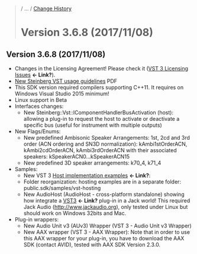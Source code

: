 >/ ... / [Change History](../Index.md)
>
># Version 3.6.8 (2017/11/08)

## Version 3.6.8 (2017/11/08)
- Changes in the Licensing Agreement! Please check it ([VST 3 Licensing Issues](/pages/VST+3+Licensing/Index.md) **<- Link?**).
- [New Steinberg VST usage guidelines](/pages/VST+3+Licensing/Usage+guidelines.md) PDF
- This SDK version required compilers supporting C++11. It requires on Windows Visual Studio 2015 minimum!
- Linux support in Beta
- Interfaces changes:
    - New Steinberg::Vst::IComponentHandlerBusActivation (host): allowing a plug-in to request the host to activate or deactivate a specific bus (useful for instrument with multiple outputs)
- New Flags/Enums:
    - New predefined Ambisonic Speaker Arrangements: 1st, 2cd and 3rd order (ACN ordering and SN3D normalization): kAmbi1stOrderACN, kAmbi2cdOrderACN, kAmbi3rdOrderACN with their associated speakers: kSpeakerACN0...kSpeakerACN15
    - New predefined 3D speaker arrangements: k70_4, k71_4
- Samples:
    - New VST 3 [Host implementation examples]() **<- Link?**:
    - Folder reorganization: hosting examples are in a separate folder: public.sdk/samples/vst-hosting
    - New AudioHost (AudioHost - cross-platform standalone) showing how integrate a [VST3]() **<- Link?** plug-in in a Jack world! This required Jack Audio (<http://www.jackaudio.org>), only tested under Linux but should work on Windows 32bits and Mac.
- Plug-in wrappers:
    - New Audio Unit v3 (AUv3) Wrapper (VST 3 - Audio Unit v3 Wrapper)
    - New AAX wrapper (VST 3 - AAX Wrapper): Note that in order to use this AAX wrapper for your plug-in, you have to download the AAX SDK (contact AVID), tested with AAX SDK Version 2.3.0.